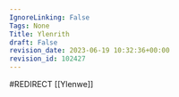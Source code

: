 ```yaml
---
IgnoreLinking: False
Tags: None
Title: Ylenrith
draft: False
revision_date: 2023-06-19 10:32:36+00:00
revision_id: 102427
---
```


#REDIRECT [[Ylenwe]]